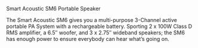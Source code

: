 Smart Acoustic SM6 Portable Speaker

The Smart Acoustic SM6 gives you a multi-purpose 3-Channel active portable PA System with a rechargeable battery. Sporting 2 x 100W Class D RMS amplifier, a 6.5″ woofer, and 3 x 2.75″ wideband speakers; the SM6 has enough power to ensure everybody can hear what’s going on.
